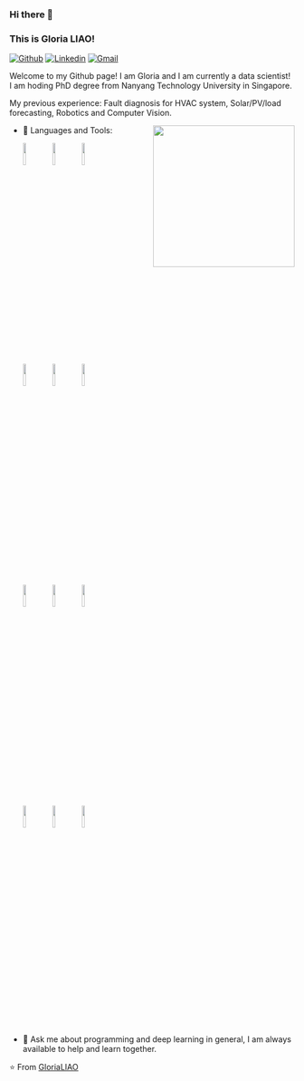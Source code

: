 ### Hi there 👋 
### This is Gloria LIAO!

[![Github](https://img.shields.io/badge/-Github-000?style=flat&logo=Github&logoColor=white)](https://github.com/Gloria0702)
[![Linkedin](https://img.shields.io/badge/-LinkedIn-blue?style=flat&logo=Linkedin&logoColor=white)](https://www.linkedin.com/in/huanyue-liao-62499012b/)
[![Gmail](https://img.shields.io/badge/-Gmail-c14438?style=flat&logo=Gmail&logoColor=white)](mailto:alice0702liao@gmail.com)

Welcome to my Github page! I am Gloria and I am currently a data scientist! 
I am hoding PhD degree from Nanyang Technology University in Singapore.

My previous experience: Fault diagnosis for HVAC system, Solar/PV/load forecasting, Robotics and Computer Vision. 

<img align= "right" width= "250" src= "https://pa1.narvii.com/6580/8098c6e9207376889eeb0532d9f5a0723c4d73f5_hq.gif"/>


- 🌱 Languages and Tools:

  <!-- Your languages and tools. Be careful with the alignment. 
  You can use this sites to get logos: https://www.vectorlogo.zone or https://simpleicons.org/
  -->
  <code><img width="10%" src="https://www.vectorlogo.zone/logos/python/python-ar21.svg"></code>
  <code><img width="10%" src="https://www.vectorlogo.zone/logos/numpy/numpy-ar21.svg"></code>
  <code><img width="10%" src="https://www.vectorlogo.zone/logos/pytorch/pytorch-ar21.svg"></code>
  <br />
  <code><img width="10%" src="https://www.vectorlogo.zone/logos/tensorflow/tensorflow-ar21.svg"></code>
  <code><img width="10%" src="https://www.vectorlogo.zone/logos/jupyter/jupyter-ar21.svg"></code>
  <code><img width="10%" src="https://www.vectorlogo.zone/logos/json/json-ar21.svg"></code>
  <br />
  <code><img width="10%" src="https://www.vectorlogo.zone/logos/mysql/mysql-ar21.svg"></code>
  <code><img width="10%" src="https://www.vectorlogo.zone/logos/google_cloud/google_cloud-ar21.svg"></code>
  <code><img width="10%" src="https://www.vectorlogo.zone/logos/docker/docker-ar21.svg"></code>
  <br />
  <code><img width="10%" src="https://www.vectorlogo.zone/logos/git-scm/git-scm-ar21.svg"></code>
  <code><img width="10%" src="https://www.vectorlogo.zone/logos/github/github-ar21.svg"></code>
  <code><img width="10%" src="https://www.vectorlogo.zone/logos/visualstudio_code/visualstudio_code-ar21.svg"></code>
  
 <!-- Your github readme stats
You can use this api: https://github.com/Gloria0702/github-readme-stats
-->
- 💬 Ask me about programming and deep learning in general, I am always <br> available to help and learn together.


:star: From [GloriaLIAO](https://github.com/Gloria0702)
